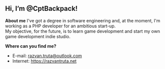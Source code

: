 
 ## Hi, I’m @CptBackpack!
**About me**
I've got a degree in software engineering and, at the moment, I'm working as a PHP developer for an ambitious start-up.   
My objective, for the future, is to learn game development and start my own game development indie studio.

**Where can you find me?**
- E-mail: razvan.truta@outlook.com  
- Internet: https://razvantruta.net

<!---
CptBackpack/CptBackpack is a ✨ special ✨ repository because its `README.md` (this file) appears on your GitHub profile.
You can click the Preview link to take a look at your changes.
--->
